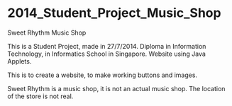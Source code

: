 # 2014_Student_Project_Music_Shop
Sweet Rhythm Music Shop

This is a Student Project, made in 27/7/2014.
Diploma in Information Technology, in Informatics School in Singapore.
Website using Java Applets.

This is to create a website, to make working buttons and images.

Sweet Rhythm is a music shop, it is not an actual music shop.
The location of the store is not real.

